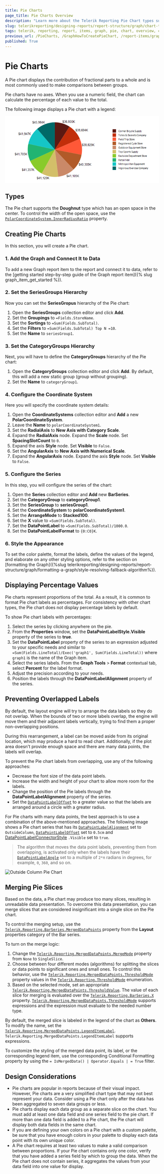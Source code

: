 ```yaml
---
title: Pie Charts
page_title: Pie Charts Overview
description: "Learn more about the Telerik Reporting Pie Chart types supported by the Graph report item and learn how to create a Pie chart."
slug: telerikreporting/designing-reports/report-structure/graph/chart-types/pie-charts/overview
tags: telerik, reporting, report, items, graph, pie, chart, overview, creating
previous_url: /PieCharts, /GraphHowToCreatePieChart, /report-items/graph/chart-types/pie-charts/overview, /report-items/graph/chart-types/pie-charts/how-to-create-pie-chart
published: True
---
```


# Pie Charts

A Pie chart displays the contribution of fractional parts to a whole and is most commonly used to make comparisons between groups. 

Pie charts have no axes. When you use a numeric field, the chart can calculate the percentage of each value to the total. 

The following image displays a Pie chart with a legend: 

![A basic Pie chart type](images/PieChart.png)

## Types

The Pie chart supports the __Doughnut__ type which has an open space in the center. To control the width of the open space, use the [`PolarCoordinateSystem.InnerRadiusRatio`](https://docs.telerik.com/reporting/p-telerik-reporting-polarcoordinatesystem-innerradiusratio) property. 

## Creating Pie Charts

In this section, you will create a Pie chart.

### 1. Add the Graph and Connect It to Data

To add a new Graph report item to the report and connect it to data, refer to the [getting started step-by-step guide of the Graph report item]({% slug graph_item_get_started %}). 
   
### 2. Set the SeriesGroups Hierarchy 

Now you can set the **SeriesGropus** hierarchy of the Pie chart: 

1. Open the __SeriesGroups__ collection editor and click __Add__.
1. Set the __Groupings__ to `=Fields.StoreName`.
1. Set the __Sortings__ to `=Sum(Fields.SubTotal)`. 
1. Set the __Filters__ to `=Sum(Fields.SubTotal) Top N =10`.
1. Set the __Name__ to `seriesGroup1`. 

### 3. Set the CategoryGroups Hierarchy

Next, you will have to define the **CategoryGroups** hierarchy of the Pie chart:

1. Open the __CategoryGroups__ collection editor and click __Add__. By default, this will add a new static group (group without grouping). 
1. Set the __Name__ to `categoryGroup1`. 

### 4. Configure the Coordinate System

Here you will specify the coordinate system details: 

1. Open the __CoordinateSystems__ collection editor and __Add__ a new __PolarCoordinateSystem__. 
1. Leave the __Name__ to `polarCoordinateSystem1`. 
1. Set the __RadialAxis__ to __New Axis with Category Scale__. 
1. Expand the **RadialAxis** node. Expand the **Scale** node. Set **SpacingSlotCount** to `0`. 
1. Expand the axis **Style** node. Set **Visible** to `False`.
1. Set the __AngularAxis__ to __New Axis with Numerical Scale__. 
1. Expand the **AngularAxis** node. Expand the axis **Style** node. Set **Visible** to `False`.

### 5. Configure the Series

In this step, you will configure the series of the chart:

1. Open the __Series__ collection editor and __Add__ new __BarSeries__. 
1. Set the __CategoryGroup__ to __categoryGroup1__. 
1. Set the __SeriesGroup__ to __seriesGroup1__. 
1. Set the __CoordinateSystem__ to __polarCoordinateSystem1__. 
1. Set the __ArrangeMode__ to __Stacked100__. 
1. Set the __X__ value to `=Sum(Fields.SubTotal)`.
1. Set the __DataPointLabel__ to `=Sum(Fields.SubTotal)/1000.0`. 
1. Set the __DataPointLabelFormat__ to `{0:C0}K`.

### 6. Style the Appearance   

To set the color palette, format the labels, define the values of the legend, and elaborate on any other styling options, refer to the section on [formatting the Graph]({%slug telerikreporting/designing-reports/report-structure/graph/formatting-a-graph/style-resolving-fallback-algorithm%}). 

## Displaying Percentage Values 

Pie charts represent proportions of the total. As a result, it is common to format Pie chart labels as percentages. For consistency with other chart types, the Pie chart does not display percentage labels by default. 

To show Pie chart labels with percentages: 

1. Select the series by clicking anywhere on the pie.
1. From the **Properties** window, set the __DataPointLabelStyle.Visible__ property of the series to __true__. 
1. Set the __DataPointLabel__ property of the series to an expression adjusted to your specific needs and similar to `=Sum(Fields.LineTotal)/Exec('graph1', Sum(Fields.LineTotal))` where `graph1` is the name of the Graph item. 
1. Select the series labels. From the **Graph Tools** > **Format** contextual tab, select **Percent** for the label format. 
1. Adjust the precision according to your needs.
1. Position the labels through the __DataPointLabelAlignment__ property of the series. 

## Preventing Overlapped Labels

By default, the layout engine will try to arrange the data labels so they do not overlap. When the bounds of two or more labels overlap, the engine will move them and their adjacent labels vertically, trying to find them a proper non-overlapping positions. 

During this rearrangement, a label can be moved aside from its original location, which may produce a hard to read chart. Additionally, if the plot area doesn't provide enough space and there are many data points, the labels will overlap. 

To prevent the Pie chart labels from overlapping, use any of the following approaches: 

* Decrease the font size of the data point labels.
* Increase the width and height of your chart to allow more room for the labels.
* Change the position of the Pie labels through the __DataPointLabelAlignment__ property of the series. 
* Set the [`DataPointLabelOffset`](/reporting/api/Telerik.Reporting.BarSeries#Telerik_Reporting_BarSeries_DataPointLabelOffset) to a greater value so that the labels are arranged around a circle with a greater radius. 

For Pie charts with many data points, the best approach is to use a combination of the above-mentioned approaches. The following image shows a Pie chart series that has its [`DataPointLabelAlignment`](/reporting/api/Telerik.Reporting.BarSeries#Telerik_Reporting_BarSeries_DataPointLabelAlignment) set to `OutsideColumn`, [`DataPointLabelOffset`](/reporting/api/Telerik.Reporting.BarSeries#Telerik_Reporting_BarSeries_DataPointLabelOffset) set to `0.5cm` and [DataPointLabelConnectorStyle](/reporting/api/Telerik.Reporting.BarSeries#Telerik_Reporting_BarSeries_DataPointLabelConnectorStyle) `.Visible` set to `true`. 

> The algorithm that moves the data point labels, preventing them from overlapping, is activated only when the labels have their [`DataPointLabelAngle`](/reporting/api/Telerik.Reporting.GraphSeriesBase#Telerik_Reporting_GraphSeriesBase_DataPointLabelAngle) set to a multiple of `2*π` radians in degrees, for example, `0`, `360`, and so on. 

![Outside Column Pie Chart](images/Graph/OutsideColumnPieChart.png)


## Merging Pie Slices 

Based on the data, a Pie chart may produce too many slices, resulting in unreadable data presentation. To overcome this data presentation, you can merge slices that are considered insignificant into a single slice on the Pie chart. 

To control the merging setup, use the [`Telerik.Reporting.BarSeries.MergedDataPoints`](/reporting/api/Telerik.Reporting.BarSeries#Telerik_Reporting_BarSeries_MergedDataPoints) property from the **Layout** properties category of the Bar series. 

To turn on the merge logic: 

1. Change the [`Telerik.Reporting.MergedDataPoints.MergeMode`](/reporting/api/Telerik.Reporting.MergedDataPoints#Telerik_Reporting_MergedDataPoints_MergeMode) property from `None` to `SingleSlice`. 
1. Choose between four different modes (algorithms) for splitting the slices or data points to significant ones and small ones. To control this behavior, use the [`Telerik.Reporting.MergedDataPoints.ThresholdMode`](/reporting/api/Telerik.Reporting.MergedDataPoints#Telerik_Reporting_MergedDataPoints_ThresholdMode) property values in the [`Telerik.Reporting.ThresholdMode`](/reporting/api/Telerik.Reporting.ThresholdMode) enumeration. 
1. Based on the selected mode, set an appropriate [`Telerik.Reporting.MergedDataPoints.ThresholdValue`](/reporting/api/Telerik.Reporting.MergedDataPoints#Telerik_Reporting_MergedDataPoints_ThresholdValue). The value of each slice for merging is evaluated over the [`Telerik.Reporting.BarSeries.X`](/reporting/api/Telerik.Reporting.BarSeries#Telerik_Reporting_BarSeries_X) property. [`Telerik.Reporting.MergedDataPoints.ThresholdMode`](/reporting/api/Telerik.Reporting.MergedDataPoints#Telerik_Reporting_MergedDataPoints_ThresholdMode) supports expressions and the expression must evaluate to the needed number type. 

By default, the merged slice is labeled in the legend of the chart as __Others__. To modify the name, set the [`Telerik.Reporting.MergedDataPoints.LegendItemLabel`](/reporting/api/Telerik.Reporting.MergedDataPoints#Telerik_Reporting_MergedDataPoints_LegendItemLabel). `Telerik.Reporting.MergedDataPoints.LegendItemLabel` supports expressions. 

To customize the styling of the merged data point, its label, or the corresponding legend item, use the corresponding Conditional Formatting property by using the `= IsMergedData() | Operator.Equals | = True` filter. 

## Design Considerations

* Pie charts are popular in reports because of their visual impact. However, Pie charts are a very simplified chart type that may not best represent your data. Consider using a Pie chart only after the data has been aggregated to seven data groups or less. 
* Pie charts display each data group as a separate slice on the chart. You must add at least one data field and one series field to the pie chart. If more than one data field is added to a Pie chart, the Pie chart will display both data fields in the same chart. 
* If you are defining your own colors on a Pie chart with a custom palette, be sure that you have enough colors in your palette to display each data point with its own unique color. 
* A Pie chart requires at least two values to make a valid comparison between proportions. If your Pie chart contains only one color, verify that you have added a series field by which to group the data. When the Pie chart does not contain series, it aggregates the values from your data field into one value for display. 